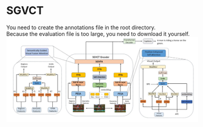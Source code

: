 # SGVCT

 You need to create the annotations file in the root directory. <br/>
 Because the evaluation file is too large, you need to download it yourself.
![Model](/Fig1.jpg "Moedl")
